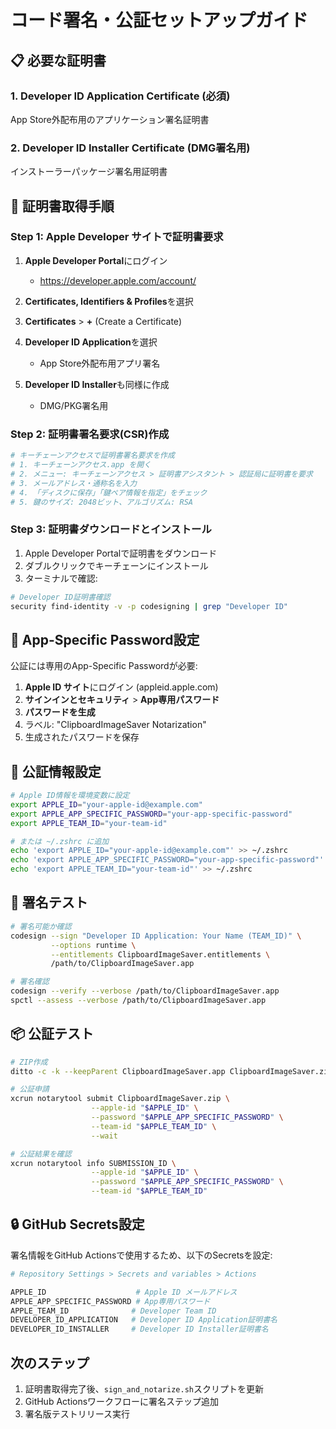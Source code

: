 # コード署名・公証セットアップガイド

## 📋 必要な証明書

### 1. Developer ID Application Certificate (必須)
App Store外配布用のアプリケーション署名証明書

### 2. Developer ID Installer Certificate (DMG署名用)
インストーラーパッケージ署名用証明書

## 🔧 証明書取得手順

### Step 1: Apple Developer サイトで証明書要求

1. **Apple Developer Portal**にログイン
   - https://developer.apple.com/account/

2. **Certificates, Identifiers & Profiles**を選択

3. **Certificates** > **+** (Create a Certificate)

4. **Developer ID Application**を選択
   - App Store外配布用アプリ署名

5. **Developer ID Installer**も同様に作成
   - DMG/PKG署名用

### Step 2: 証明書署名要求(CSR)作成

```bash
# キーチェーンアクセスで証明書署名要求を作成
# 1. キーチェーンアクセス.app を開く
# 2. メニュー: キーチェーンアクセス > 証明書アシスタント > 認証局に証明書を要求
# 3. メールアドレス・通称名を入力
# 4. 「ディスクに保存」「鍵ペア情報を指定」をチェック
# 5. 鍵のサイズ: 2048ビット、アルゴリズム: RSA
```

### Step 3: 証明書ダウンロードとインストール

1. Apple Developer Portalで証明書をダウンロード
2. ダブルクリックでキーチェーンにインストール
3. ターミナルで確認:

```bash
# Developer ID証明書確認
security find-identity -v -p codesigning | grep "Developer ID"
```

## 🔐 App-Specific Password設定

公証には専用のApp-Specific Passwordが必要:

1. **Apple ID サイト**にログイン (appleid.apple.com)
2. **サインインとセキュリティ** > **App専用パスワード**
3. **パスワードを生成** 
4. ラベル: "ClipboardImageSaver Notarization"
5. 生成されたパスワードを保存

## 📝 公証情報設定

```bash
# Apple ID情報を環境変数に設定
export APPLE_ID="your-apple-id@example.com"
export APPLE_APP_SPECIFIC_PASSWORD="your-app-specific-password"
export APPLE_TEAM_ID="your-team-id"

# または ~/.zshrc に追加
echo 'export APPLE_ID="your-apple-id@example.com"' >> ~/.zshrc
echo 'export APPLE_APP_SPECIFIC_PASSWORD="your-app-specific-password"' >> ~/.zshrc
echo 'export APPLE_TEAM_ID="your-team-id"' >> ~/.zshrc
```

## 🧪 署名テスト

```bash
# 署名可能か確認
codesign --sign "Developer ID Application: Your Name (TEAM_ID)" \
         --options runtime \
         --entitlements ClipboardImageSaver.entitlements \
         /path/to/ClipboardImageSaver.app

# 署名確認
codesign --verify --verbose /path/to/ClipboardImageSaver.app
spctl --assess --verbose /path/to/ClipboardImageSaver.app
```

## 📦 公証テスト

```bash
# ZIP作成
ditto -c -k --keepParent ClipboardImageSaver.app ClipboardImageSaver.zip

# 公証申請
xcrun notarytool submit ClipboardImageSaver.zip \
                  --apple-id "$APPLE_ID" \
                  --password "$APPLE_APP_SPECIFIC_PASSWORD" \
                  --team-id "$APPLE_TEAM_ID" \
                  --wait

# 公証結果を確認
xcrun notarytool info SUBMISSION_ID \
                  --apple-id "$APPLE_ID" \
                  --password "$APPLE_APP_SPECIFIC_PASSWORD" \
                  --team-id "$APPLE_TEAM_ID"
```

## 🔒 GitHub Secrets設定

署名情報をGitHub Actionsで使用するため、以下のSecretsを設定:

```bash
# Repository Settings > Secrets and variables > Actions

APPLE_ID                    # Apple ID メールアドレス
APPLE_APP_SPECIFIC_PASSWORD # App専用パスワード
APPLE_TEAM_ID              # Developer Team ID
DEVELOPER_ID_APPLICATION   # Developer ID Application証明書名
DEVELOPER_ID_INSTALLER     # Developer ID Installer証明書名
```

## 次のステップ

1. 証明書取得完了後、`sign_and_notarize.sh`スクリプトを更新
2. GitHub Actionsワークフローに署名ステップ追加
3. 署名版テストリリース実行